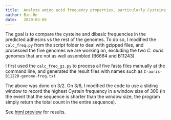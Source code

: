 ```yaml
---
title:  Analyze amino acid frequency properties, particularly Cysteine and Dibasic peptide frequency
author: Bin He
date:   2020-03-06
---
```


The goal is to compare the cysteine and dibasic frequencies in the predicted adhesins vs the rest of the genomes. To do so, I modified the `calc_freq.py` from the script folder to deal with gzipped files, and processed the five genomes we are working on, excluding the two _C. auris_ genomes that are not as well assembled (B6684 and B11243)

I first used the `calc_freq_gz.py` to process all five fasta files manually at the command line, and generated the result files with names such as `C-auris-B11220-genome-freq.txt`

The above was done on 3/2. On 3/6, I modified the code to use a sliding window to record the highest Cystein frequency in a window size of 300 (in the event that the sequence is shorter than the window size, the program simply return the total count in the entire sequence).

See [html preview](https://htmlpreview.github.io/?https://github.com/binhe-lab/C037-Cand-auris-adhesin/blob/master/01-global-adhesin-prediction/analysis/amino-acid-composition/amino-acid-composition-analysis.html) for results.

